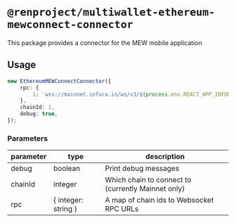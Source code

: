 # `@renproject/multiwallet-ethereum-mewconnect-connector`

This package provides a connector for the MEW mobile application

## Usage

```ts
new EthereumMEWConnectConnector({
    rpc: {
        1: `wss://mainnet.infura.io/ws/v3/${process.env.REACT_APP_INFURA_KEY}`,
    },
    chainId: 1,
    debug: true,
});
```

### Parameters

| parameter | type                | description                                        |
| --------- | ------------------- | -------------------------------------------------- |
| debug     | boolean             | Print debug messages                               |
| chainId   | integer             | Which chain to connect to (currently Mainnet only) |
| rpc       | { integer: string } | A map of chain ids to Websocket RPC URLs           |
